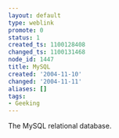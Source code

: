 ```yaml
---
layout: default
type: weblink
promote: 0
status: 1
created_ts: 1100128408
changed_ts: 1100131468
node_id: 1447
title: MySQL
created: '2004-11-10'
changed: '2004-11-11'
aliases: []
tags:
- Geeking
---
```

The MySQL relational database.
